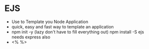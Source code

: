 # EJS
- Use to Template you Node Application
- quick, easy and fast way to template an application
-  npm init -y (lazy don't have to fill everything out)
npm install -S ejs needs express also
- <% %>